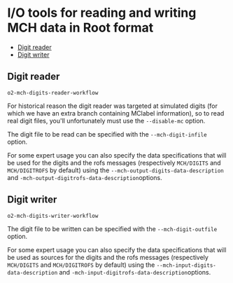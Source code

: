 <!-- doxy
\page refDetectorsMUONMCHIO IO
/doxy -->

# I/O tools for reading and writing MCH data in Root format

<!-- vim-markdown-toc GFM -->

* [Digit reader](#digit-reader)
* [Digit writer](#digit-writer)

<!-- vim-markdown-toc -->

## Digit reader

```shell
o2-mch-digits-reader-workflow
```

For historical reason the digit reader was targeted at simulated digits (for
which we have an extra branch containing MClabel information), so to read real
digit files, you'll unfortunately must use the `--disable-mc` option.

The digit file to be read can be specified with the `--mch-digit-infile` option.

For some expert usage you can also specify the data specifications that will be
used for the digits and the rofs messages (respectively `MCH/DIGITS` and
`MCH/DIGITROFS` by default) using the `--mch-output-digits-data-description` and
`-mch-output-digitrofs-data-description`options.

## Digit writer

```shell
o2-mch-digits-writer-workflow
```

The digit file to be written can be specified with the `--mch-digit-outfile` option.

For some expert usage you can also specify the data specifications that will be
used as sources for the digits and the rofs messages (respectively `MCH/DIGITS` and
`MCH/DIGITROFS` by default) using the `--mch-input-digits-data-description` and
`-mch-input-digitrofs-data-description`options.

